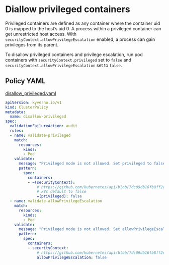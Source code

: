 # Diallow privileged containers

Privileged containers are defined as any container where the container uid 0 is mapped to the host’s uid 0. A process within a privileged container can get unrestricted host access. With `securityContext.allowPrivilegeEscalation` enabled, a process can gain privileges from its parent.

To disallow privileged containers and privilege escalation, run pod containers with `securityContext.privileged` set to `false` and `securityContext.allowPrivilegeEscalation` set to `false`.

## Policy YAML 

[disallow_privileged.yaml](best_practices/disallow_privileged.yaml)

````yaml
apiVersion: kyverno.io/v1
kind: ClusterPolicy
metadata:
  name: disallow-privileged
spec:
  validationFailureAction: audit
  rules:
  - name: validate-privileged
    match:
      resources:
        kinds:
        - Pod
    validate:
      message: "Privileged mode is not allowed. Set privileged to false"
      pattern:
        spec:
          containers:
          - =(securityContext):
              # https://github.com/kubernetes/api/blob/7dc09db16fb8ff2eee16c65dc066c85ab3abb7ce/core/v1/types.go#L5707-L5711
              # k8s default to false
              =(privileged): false
  - name: validate-allowPrivilegeEscalation
    match:
      resources:
        kinds:
        - Pod
    validate:
      message: "Privileged mode is not allowed. Set allowPrivilegeEscalation to false"
      pattern:
        spec:
          containers:
          - securityContext:
              # https://github.com/kubernetes/api/blob/7dc09db16fb8ff2eee16c65dc066c85ab3abb7ce/core/v1/types.go#L5754
              allowPrivilegeEscalation: false
````

